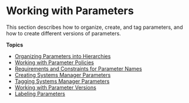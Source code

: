 # Working with Parameters<a name="sysman-paramstore-working"></a>

This section describes how to organize, create, and tag parameters, and how to create different versions of parameters\.

**Topics**
+ [Organizing Parameters into Hierarchies](sysman-paramstore-su-organize.md)
+ [Working with Parameter Policies](parameter-store-policies.md)
+ [Requirements and Constraints for Parameter Names](sysman-parameter-name-constraints.md)
+ [Creating Systems Manager Parameters](sysman-paramstore-su-create.md)
+ [Tagging Systems Manager Parameters](sysman-paramstore-su-tag.md)
+ [Working with Parameter Versions](sysman-paramstore-versions.md)
+ [Labeling Parameters](sysman-paramstore-labels.md)